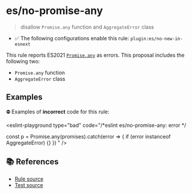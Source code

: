 # es/no-promise-any
> disallow `Promise.any` function and `AggregateError` class

- ✅ The following configurations enable this rule: `plugin:es/no-new-in-esnext`

This rule reports ES2021 [`Promise.any`](https://github.com/tc39/proposal-promise-any) as errors.
This proposal includes the following two:

- `Promise.any` function
- `AggregateError` class

## Examples

⛔ Examples of **incorrect** code for this rule:

<eslint-playground type="bad" code="/*eslint es/no-promise-any: error */

const p = Promise.any(promises).catch(error => {
  if (error instanceof AggregateError) {}
})
" />

## 📚 References

- [Rule source](https://github.com/mysticatea/eslint-plugin-es/blob/v4.1.0/lib/rules/no-promise-any.js)
- [Test source](https://github.com/mysticatea/eslint-plugin-es/blob/v4.1.0/tests/lib/rules/no-promise-any.js)
